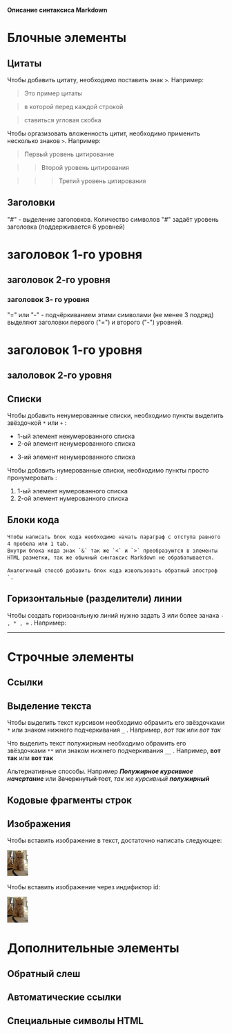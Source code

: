 **Описание синтаксиса Markdown**

# Блочные элементы


## Цитаты

Чтобы добавить цитату, необходимо поставить знак `>`. Например:

>Это пример цитаты

>в которой перед каждой строкой

>ставиться угловая скобка

Чтобы оргазизовать вложенность цитит, необходимо применить несколько знаков `>`. Например:

>Первый уровень цитирование

>>Второй уровень цитирования

>>>Третий уровень цитирования

## Заголовки

"#" - выделение заголовков. Количество символов "#" задаёт уровень заголовка (поддерживается 6 уровней)

# заголовок 1-го уровня
## заголовок 2-го уровня
### заголовок 3- го уровня

"=" или "-" - подчёркиванием этими символами (не менее 3 подряд) выделяют заголовки первого ("=") и второго ("-") уровней.

заголовок 1-го уровня
===

залоловок 2-го уровня
---

## Cписки

Чтобы добавить ненумерованные списки, необходимо пункты выделить звёздочкой `*` или `+` :

* 1-ый элемент ненумерованного списка
* 2-ой элемент ненумерованного списка
+ 3-ий элемент ненумерованного списка

Чтобы добавить нумерованные списки, необходимо пункты просто пронумеровать :

1. 1-ый элемент нумерованного списка
2. 2-ой элемент нумерованного списка 

## Блоки кода

    Чтобы написать блок кода необходимо начать параграф с отступа равного 4 пробела или 1 tab.
    Внутри блока кода знак `&` так же `<` и `>` преобразуются в элементы HTML разметки, так же обычный синтаксис Markdown не обрабатывается.

```
Аналогичный способ добавить блок кода извользовать обратный апостроф `. 
```

## Горизонтальные (разделители) линии

Чтобы создать горизоанльную линий нужно задать 3 или более занака `- , * , =` . Например:

---

# Строчные элементы

## Ссылки

## Выделение текста

Чтобы выделить текст курсивом необходимо обрамить его звёздочками `*` или знаком нижнего подчеркивания `_` . Например, *вот так* или _вот так_ 

Что выделить текст полужирным необходимо обрамить его звёздочками `**` или знаком нижнего подчеркивания `__` . Например, **вот так** или __вот так__

Альтернативные способы. Например ***Полужирное курсивное начертание*** или ~~Зачеркнутый тест~~, _так же курсивный **полужирный**_


## Кодовые фрагменты строк

## Изображения

Чтобы вставить изображение в текст, достаточно написать следующее:

![Альтернативный текст](cat.png "Необязательная подсказка")

Чтобы вставить изображение через индификтор id:

![Альтернативный текст][id_cat]

[id_cat]: cat.png  "Необязательная подсказка"

# Дополнительные элементы


## Обратный слеш

## Автоматические ссылки

## Специальные символы HTML